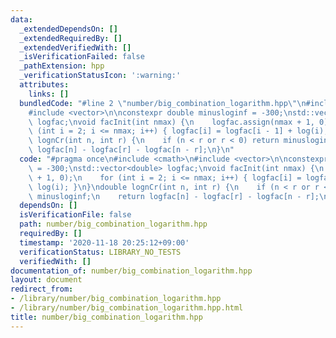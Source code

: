 ```yaml
---
data:
  _extendedDependsOn: []
  _extendedRequiredBy: []
  _extendedVerifiedWith: []
  _isVerificationFailed: false
  _pathExtension: hpp
  _verificationStatusIcon: ':warning:'
  attributes:
    links: []
  bundledCode: "#line 2 \"number/big_combination_logarithm.hpp\"\n#include <cmath>\n\
    #include <vector>\n\nconstexpr double minusloginf = -300;\nstd::vector<double>\
    \ logfac;\nvoid facInit(int nmax) {\n    logfac.assign(nmax + 1, 0);\n    for\
    \ (int i = 2; i <= nmax; i++) { logfac[i] = logfac[i - 1] + log(i); }\n}\ndouble\
    \ lognCr(int n, int r) {\n    if (n < r or r < 0) return minusloginf;\n    return\
    \ logfac[n] - logfac[r] - logfac[n - r];\n}\n"
  code: "#pragma once\n#include <cmath>\n#include <vector>\n\nconstexpr double minusloginf\
    \ = -300;\nstd::vector<double> logfac;\nvoid facInit(int nmax) {\n    logfac.assign(nmax\
    \ + 1, 0);\n    for (int i = 2; i <= nmax; i++) { logfac[i] = logfac[i - 1] +\
    \ log(i); }\n}\ndouble lognCr(int n, int r) {\n    if (n < r or r < 0) return\
    \ minusloginf;\n    return logfac[n] - logfac[r] - logfac[n - r];\n}\n"
  dependsOn: []
  isVerificationFile: false
  path: number/big_combination_logarithm.hpp
  requiredBy: []
  timestamp: '2020-11-18 20:25:12+09:00'
  verificationStatus: LIBRARY_NO_TESTS
  verifiedWith: []
documentation_of: number/big_combination_logarithm.hpp
layout: document
redirect_from:
- /library/number/big_combination_logarithm.hpp
- /library/number/big_combination_logarithm.hpp.html
title: number/big_combination_logarithm.hpp
---
```

